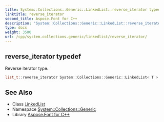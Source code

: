 ```yaml
---
title: System::Collections::Generic::LinkedList::reverse_iterator typedef
linktitle: reverse_iterator
second_title: Aspose.Font for C++
description: 'System::Collections::Generic::LinkedList::reverse_iterator typedef. Reverse iterator type in C++.'
type: docs
weight: 3500
url: /cpp/system.collections.generic/linkedlist/reverse_iterator/
---
```

## reverse_iterator typedef


Reverse iterator type.

```cpp
list_t::reverse_iterator System::Collections::Generic::LinkedList< T >::reverse_iterator
```

## See Also

* Class [LinkedList](../)
* Namespace [System::Collections::Generic](../../)
* Library [Aspose.Font for C++](../../../)

